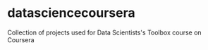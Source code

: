 datasciencecoursera
===================

Collection of projects used for Data Scientists's Toolbox course on Coursera
